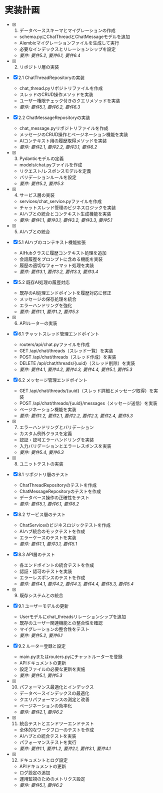 # 実装計画

- [x] 1. データベーススキーマとマイグレーションの作成
  - schema.pyにChatThreadとChatMessageモデルを追加
  - Alembicマイグレーションファイルを生成して実行
  - 必要なインデックスとリレーションシップを設定
  - _要件: 要件5.2, 要件6.1, 要件6.4_

- [x] 2. リポジトリ層の実装
- [x] 2.1 ChatThreadRepositoryの実装
  - chat_thread.pyリポジトリファイルを作成
  - スレッドのCRUD操作メソッドを実装
  - ユーザー権限チェック付きのクエリメソッドを実装
  - _要件: 要件5.1, 要件6.2, 要件6.3_

- [x] 2.2 ChatMessageRepositoryの実装
  - chat_message.pyリポジトリファイルを作成
  - メッセージのCRUD操作とページネーション機能を実装
  - AIコンテキスト用の履歴取得メソッドを実装
  - _要件: 要件2.1, 要件2.2, 要件3.1, 要件6.2_

- [x] 3. Pydanticモデルの定義
  - models/chat.pyファイルを作成
  - リクエスト/レスポンスモデルを定義
  - バリデーションルールを設定
  - _要件: 要件5.2, 要件5.3_

- [x] 4. サービス層の実装
  - services/chat_service.pyファイルを作成
  - チャットスレッド管理のビジネスロジックを実装
  - AIハブとの統合とコンテキスト生成機能を実装
  - _要件: 要件1.1, 要件3.1, 要件3.2, 要件3.3, 要件5.1_

- [x] 5. AIハブとの統合
- [x] 5.1 AIハブのコンテキスト機能拡張
  - AIHubクラスに履歴コンテキスト処理を追加
  - 会話履歴をプロンプトに含める機能を実装
  - 履歴の適切なフォーマット処理を実装
  - _要件: 要件3.1, 要件3.2, 要件3.3, 要件3.4_

- [x] 5.2 既存AI処理の履歴対応
  - 既存のAI処理エンドポイントを履歴対応に修正
  - メッセージの保存処理を統合
  - エラーハンドリングを強化
  - _要件: 要件1.1, 要件1.2, 要件5.3_

- [x] 6. APIルーターの実装
- [x] 6.1 チャットスレッド管理エンドポイント
  - routers/api/chat.pyファイルを作成
  - GET /api/chat/threads（スレッド一覧）を実装
  - POST /api/chat/threads（スレッド作成）を実装
  - DELETE /api/chat/threads/{uuid}（スレッド削除）を実装
  - _要件: 要件4.1, 要件4.2, 要件4.3, 要件4.4, 要件5.1, 要件5.3_

- [x] 6.2 メッセージ管理エンドポイント
  - GET /api/chat/threads/{uuid}（スレッド詳細とメッセージ取得）を実装
  - POST /api/chat/threads/{uuid}/messages（メッセージ送信）を実装
  - ページネーション機能を実装
  - _要件: 要件1.2, 要件2.1, 要件2.2, 要件2.3, 要件2.4, 要件5.3_

- [x] 7. エラーハンドリングとバリデーション
  - カスタム例外クラスを定義
  - 認証・認可エラーハンドリングを実装
  - 入力バリデーションとエラーレスポンスを実装
  - _要件: 要件5.4, 要件6.3_

- [x] 8. ユニットテストの実装
- [x] 8.1 リポジトリ層のテスト
  - ChatThreadRepositoryのテストを作成
  - ChatMessageRepositoryのテストを作成
  - データベース操作の正確性をテスト
  - _要件: 要件5.1, 要件6.1, 要件6.2_

- [x] 8.2 サービス層のテスト
  - ChatServiceのビジネスロジックテストを作成
  - AIハブ統合のモックテストを作成
  - エラーケースのテストを実装
  - _要件: 要件1.1, 要件3.1, 要件5.1_

- [x] 8.3 API層のテスト
  - 各エンドポイントの統合テストを作成
  - 認証・認可のテストを実装
  - エラーレスポンスのテストを作成
  - _要件: 要件4.1, 要件4.2, 要件4.3, 要件4.4, 要件5.3, 要件5.4_

- [x] 9. 既存システムとの統合
- [x] 9.1 ユーザーモデルの更新
  - Userモデルにchat_threadsリレーションシップを追加
  - 既存のユーザー関連機能との整合性を確認
  - マイグレーションの整合性をテスト
  - _要件: 要件5.2, 要件6.1_

- [x] 9.2 ルーター登録と設定
  - main.pyまたはrouters.pyにチャットルーターを登録
  - APIドキュメントの更新
  - 設定ファイルの必要な更新を実施
  - _要件: 要件5.1, 要件5.3_

- [x] 10. パフォーマンス最適化とインデックス
  - データベースインデックスの最適化
  - クエリパフォーマンスの測定と改善
  - ページネーションの効率化
  - _要件: 要件2.1, 要件6.2_

- [x] 11. 統合テストとエンドツーエンドテスト
  - 全体的なワークフローのテストを作成
  - AIハブとの統合テストを実装
  - パフォーマンステストを実行
  - _要件: 要件1.1, 要件1.2, 要件2.1, 要件3.1, 要件4.1_

- [x] 12. ドキュメントとログ設定
  - APIドキュメントの更新
  - ログ設定の追加
  - 運用監視のためのメトリクス設定
  - _要件: 要件5.1, 要件6.2_